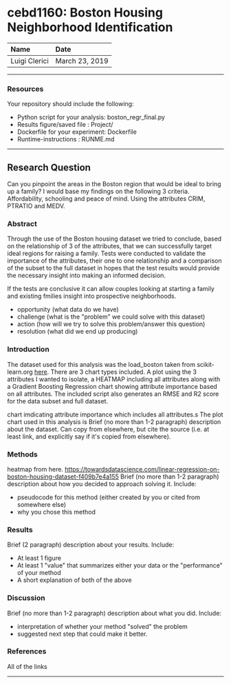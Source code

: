 # cebd1160: Boston Housing Neighborhood Identification


| Name | Date |
|:-------|:---------------|
|Luigi Clerici | March 23, 2019|

-----

### Resources
Your repository should include the following:

- Python script for your analysis: boston_regr_final.py
- Results figure/saved file : Project/
- Dockerfile for your experiment: Dockerfile
- Runtime-instructions : RUNME.md

-----

## Research Question

Can you pinpoint the areas in the Boston region that would be ideal to bring up a family?  I would base my findings on the following 3 criteria.  Affordability, schooling and peace of mind. Using the attributes CRIM, PTRATIO and MEDV.

### Abstract

Through the use of the Boston housing dataset we tried to conclude, based on the relationship of 3 of the attributes, that we can successfully target ideal regions for raising a family.  Tests were conducted to validate the importance of the attributes, their one to one relationship and a comparison of the subset to the full dataset in hopes that the test results would provide the necessary insight into making an informed decision.  

If the tests are conclusive it can allow couples looking at starting a family and existing fmilies insight into prospective neighborhoods.
- opportunity (what data do we have)
- challenge (what is the "problem" we could solve with this dataset)
- action (how will we try to solve this problem/answer this question)
- resolution (what did we end up producing)

### Introduction

The dataset used for this analysis was the load_boston taken from scikit-learn.org [here](https://scikit-learn.org/stable/datasets/index.html#boston-dataset).  There are 3 chart types included.  A plot using the 3 attributes I wanted to isolate, a HEATMAP including all attributes along with a Gradient Boosting Regression chart showing attribute importance based on all attributes.  The included script also generates an RMSE and R2 score for the data subset and full dataset.

chart imdicating attribute importance which includes all attributes.s The plot chart used in this analysis is
Brief (no more than 1-2 paragraph) description about the dataset. Can copy from elsewhere, but cite the source (i.e. at least link, and explicitly say if it's copied from elsewhere).

### Methods

heatmap from here.
https://towardsdatascience.com/linear-regression-on-boston-housing-dataset-f409b7e4a155
Brief (no more than 1-2 paragraph) description about how you decided to approach solving it. Include:

- pseudocode for this method (either created by you or cited from somewhere else)
- why you chose this method

### Results

Brief (2 paragraph) description about your results. Include:

- At least 1 figure
- At least 1 "value" that summarizes either your data or the "performance" of your method
- A short explanation of both of the above

### Discussion
Brief (no more than 1-2 paragraph) description about what you did. Include:

- interpretation of whether your method "solved" the problem
- suggested next step that could make it better.

### References
All of the links

-------
